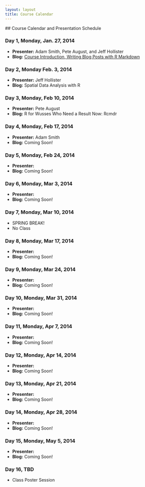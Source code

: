 ```yaml
---
layout: layout
title: Course Calendar
---
```


<section class="content">
## Course Calendar and Presentation Schedule

### Day 1, Monday, Jan. 27, 2014
 - **Presenter:** Adam Smith, Pete August, and Jeff Hollister
 - **Blog:** [Course Introduction, Writing Blog Posts with R Markdown](http://scicomp2014.edc.uri.edu/posts/2014-01-27-Introduction.html)

### Day 2, Monday Feb. 3, 2014
 - **Presenter:** Jeff Hollister
 - **Blog:** Spatial Data Analysis with R
 
### Day 3, Monday, Feb 10, 2014
 - **Presenter:** Pete August
 - **Blog:** R for Wusses Who Need a Result Now: Rcmdr
 
### Day 4, Monday, Feb 17, 2014
 - **Presenter:** Adam Smith
 - **Blog:** Coming Soon!

### Day 5, Monday, Feb 24, 2014
- **Presenter:**
 - **Blog:** Coming Soon!
 
### Day 6, Monday, Mar 3, 2014
 - **Presenter:**
 - **Blog:** Coming Soon!
 
### Day 7, Monday, Mar 10, 2014
 - SPRING BREAK!
 - No Class
 
### Day 8, Monday, Mar 17, 2014
- **Presenter:**
 - **Blog:** Coming Soon!
 
### Day 9, Monday, Mar 24, 2014
 - **Presenter:**
 - **Blog:** Coming Soon!
 
### Day 10, Monday, Mar 31, 2014
 - **Presenter:**
 - **Blog:** Coming Soon!
 
### Day 11, Monday, Apr 7, 2014
 - **Presenter:**
 - **Blog:** Coming Soon!
 
### Day 12, Monday, Apr 14, 2014
 - **Presenter:**
 - **Blog:** Coming Soon!
 
### Day 13, Monday, Apr 21, 2014
 - **Presenter:**
 - **Blog:** Coming Soon!
 
### Day 14, Monday, Apr 28, 2014
 - **Presenter:**
 - **Blog:** Coming Soon!
 
### Day 15, Monday, May 5, 2014
 - **Presenter:**
 - **Blog:** Coming Soon!
 
### Day 16, TBD
 - Class Poster Session
 </section>
